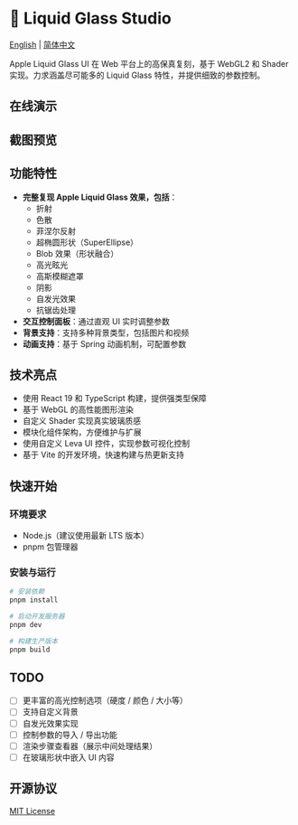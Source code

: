 # 🔮 Liquid Glass Studio

[English](README.md) | [简体中文](README-zh.md)

Apple Liquid Glass UI 在 Web 平台上的高保真复刻，基于 WebGL2 和 Shader实现。力求涵盖尽可能多的 Liquid Glass 特性，并提供细致的参数控制。

## 在线演示

## 截图预览

## 功能特性

- **完整复现 Apple Liquid Glass 效果，包括**：
  - 折射
  - 色散
  - 菲涅尔反射
  - 超椭圆形状（SuperEllipse）
  - Blob 效果（形状融合）
  - 高光眩光
  - 高斯模糊遮罩
  - 阴影
  - 自发光效果
  - 抗锯齿处理
- **交互控制面板**：通过直观 UI 实时调整参数
- **背景支持**：支持多种背景类型，包括图片和视频
- **动画支持**：基于 Spring 动画机制，可配置参数

## 技术亮点

- 使用 React 19 和 TypeScript 构建，提供强类型保障
- 基于 WebGL 的高性能图形渲染
- 自定义 Shader 实现真实玻璃质感
- 模块化组件架构，方便维护与扩展
- 使用自定义 Leva UI 控件，实现参数可视化控制
- 基于 Vite 的开发环境，快速构建与热更新支持

## 快速开始

### 环境要求

- Node.js（建议使用最新 LTS 版本）
- pnpm 包管理器

### 安装与运行

```bash
# 安装依赖
pnpm install

# 启动开发服务器
pnpm dev

# 构建生产版本
pnpm build
```

## TODO

- [ ] 更丰富的高光控制选项（硬度 / 颜色 / 大小等）
- [ ] 支持自定义背景
- [ ] 自发光效果实现
- [ ] 控制参数的导入 / 导出功能
- [ ] 渲染步骤查看器（展示中间处理结果）
- [ ] 在玻璃形状中嵌入 UI 内容

## 开源协议

[MIT License](LICENSE)
